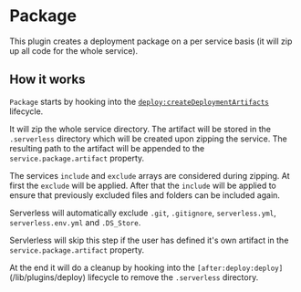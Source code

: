 # Package

This plugin creates a deployment package on a per service basis (it will zip up all code for the whole service).

## How it works

`Package` starts by hooking into the [`deploy:createDeploymentArtifacts`](/lib/plugins/deploy) lifecycle.

It will zip the whole service directory. The artifact will be stored in the `.serverless` directory which will be created
upon zipping the service. The resulting path to the artifact will be appended to the `service.package.artifact` property.

The services `include` and `exclude` arrays are considered during zipping. At first the `exclude` will be applied. After
that the `include` will be applied to ensure that previously excluded files and folders can be included again.

Serverless will automatically exclude `.git`, `.gitignore`, `serverless.yml`, `serverless.env.yml` and `.DS_Store`.

Servlerless will skip this step if the user has defined it's own artifact in the `service.package.artifact` property.

At the end it will do a cleanup by hooking into the `[after:deploy:deploy]`(/lib/plugins/deploy) lifecycle to remove the
`.serverless` directory.
